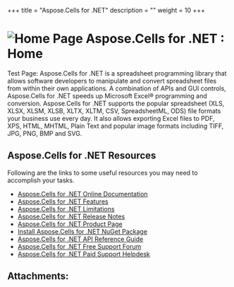 +++
title = "Aspose.Cells for .NET" 
description = "" 
weight = 10 
+++


# ![Home Page](images/icons/contenttypes/home_page_16.png) Aspose.Cells for .NET : Home 



Test Page: Aspose.Cells for .NET is a spreadsheet programming library that allows software developers to manipulate and convert spreadsheet files from within their own applications. A combination of APIs and GUI controls, Aspose.Cells for .NET speeds up Microsoft Excel® programming and conversion. Aspose.Cells for .NET supports the popular spreadsheet (XLS, XLSX, XLSM, XLSB, XLTX, XLTM, CSV, SpreadsheetML, ODS) file formats your business use every day. It also allows exporting Excel files to PDF, XPS, HTML, MHTML, Plain Text and popular image formats including TIFF, JPG, PNG, BMP and SVG.

## Aspose.Cells for .NET Resources

Following are the links to some useful resources you may need to accomplish your tasks.

*   [Aspose.Cells for .NET Online Documentation](http://localhost:1313/cellsnet/)
*   [Aspose.Cells for .NET Features](http://localhost:1313/cellsnet/gettingstarted/asposecellsfeatures/feature+overview)
*   [Aspose.Cells for .NET Limitations](http://localhost:1313/cellsnet/gettingstarted/asposecellsfeatures/whatdocumentfeaturesaresupported/)
*   [Aspose.Cells for .NET Release Notes](http://localhost:1313/cellsnet/releasenotes/)
*   [Aspose.Cells for .NET Product Page](https://products.aspose.com/cells/net)
*   [Install Aspose.Cells for .NET NuGet Package](https://www.nuget.org/packages/Aspose.Cells/)
*   [Aspose.Cells for .NET API Reference Guide](https://apireference.aspose.com/net/cells)
*   [Aspose.Cells for .NET Free Support Forum](https://forum.aspose.com/c/cells)
*   [Aspose.Cells for .NET Paid Support Helpdesk](https://helpdesk.aspose.com/)

## Attachments:


